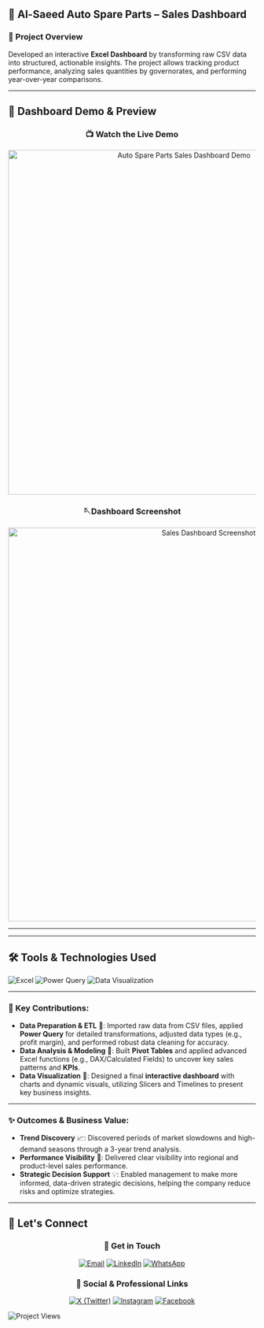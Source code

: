 ## 🚗 Al-Saeed Auto Spare Parts – Sales Dashboard

### 📌 Project Overview
Developed an interactive **Excel Dashboard** by transforming raw CSV data into structured, actionable insights. The project allows tracking product performance, analyzing sales quantities by governorates, and performing year-over-year comparisons.

---
## 🎥 Dashboard Demo & Preview

<div align="center">

### 📺 Watch the Live Demo
<a href="https://www.youtube.com/watch?v=nwXV9e6B_Pw">
  <img src="http://img.youtube.com/vi/nwXV9e6B_Pw/0.jpg" alt="Auto Spare Parts Sales Dashboard Demo" width="700">
</a>
<br>

### 🪡Dashboard Screenshot
<img src="https://drive.google.com/uc?export=view&id=1XVQo0htbJZYP5XKvNNBl6YfPoKbqm7HO" alt="Sales Dashboard Screenshot" width="800"/>
</div>

---
---

## 🛠️ Tools & Technologies Used
![Excel](https://img.shields.io/badge/Microsoft_Excel-217346?style=for-the-badge&logo=microsoft-excel&logoColor=white)
![Power Query](https://img.shields.io/badge/Power_Query-217346?style=for-the-badge&logo=microsoft-excel&logoColor=white)
![Data Visualization](https://img.shields.io/badge/Data_Visualization-3498DB?style=for-the-badge&logo=tableau&logoColor=white)


---
### 🔑 Key Contributions:

-   **Data Preparation & ETL** 🧺: Imported raw data from CSV files, applied **Power Query** for detailed transformations, adjusted data types (e.g., profit margin), and performed robust data cleaning for accuracy.
-   **Data Analysis & Modeling** 🧠: Built **Pivot Tables** and applied advanced Excel functions (e.g., DAX/Calculated Fields) to uncover key sales patterns and **KPIs**.
-   **Data Visualization** 🎨: Designed a final **interactive dashboard** with charts and dynamic visuals, utilizing Slicers and Timelines to present key business insights.

---

### ✨ Outcomes & Business Value:

-   **Trend Discovery** 📈: Discovered periods of market slowdowns and high-demand seasons through a 3-year trend analysis.
-   **Performance Visibility** 🔎: Delivered clear visibility into regional and product-level sales performance.
-   **Strategic Decision Support** 💡: Enabled management to make more informed, data-driven strategic decisions, helping the company reduce risks and optimize strategies.

---
## 🤝 Let's Connect

<div align="center">

### 📧 Get in Touch
[![Email](https://img.shields.io/badge/Email-D14836?style=for-the-badge&logo=gmail&logoColor=white)](mailto:eng.abdulrahman.ali.shaban@gmail.com)
[![LinkedIn](https://img.shields.io/badge/LinkedIn-0077B5?style=for-the-badge&logo=linkedin&logoColor=white)](www.linkedin.com/in/abdulrahman-ali-shaban-981349297)
[![WhatsApp](https://img.shields.io/badge/WhatsApp-25D366?style=for-the-badge&logo=whatsapp&logoColor=white)](https://wa.me/201061345557)

### 🔗 Social & Professional Links
[![X (Twitter)](https://img.shields.io/badge/X-000000?style=for-the-badge&logo=x&logoColor=white)](https://x.com/ENG_A_A_SHABAN)
[![Instagram](https://img.shields.io/badge/Instagram-E4405F?style=for-the-badge&logo=instagram&logoColor=white)](https://www.instagram.com/eng_abdulrahman_ali_shaban/)
[![Facebook](https://img.shields.io/badge/Facebook-1877F2?style=for-the-badge&logo=facebook&logoColor=white)](https://www.facebook.com/abdulrahman.ali.shaban/?locale=ar_AR)
</div>


![Project Views](https://visitor-badge.glitch.me/badge?page_id=ENG0Abdulrahman0Ali.Auto-Spare-Parts-Sales-Dashboard&style=flat&color=blueviolet)